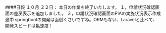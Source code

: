 ####日報
１０月
２２日：
本日の作業を終了いたします。
１，申請状況確認画面の差戻表示を追加しました。
２，申請状況確認画面のPIAの実施状況表示作成途中
springbootの開発は面倒くさいですね。ORMもない、Laravelと比べて、開発スピードは亀速度！

